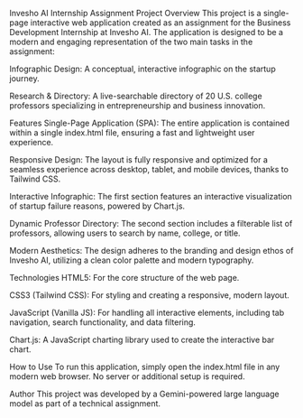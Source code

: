 Invesho AI Internship Assignment
Project Overview
This project is a single-page interactive web application created as an assignment for the Business Development Internship at Invesho AI. The application is designed to be a modern and engaging representation of the two main tasks in the assignment:

Infographic Design: A conceptual, interactive infographic on the startup journey.

Research & Directory: A live-searchable directory of 20 U.S. college professors specializing in entrepreneurship and business innovation.

Features
Single-Page Application (SPA): The entire application is contained within a single index.html file, ensuring a fast and lightweight user experience.

Responsive Design: The layout is fully responsive and optimized for a seamless experience across desktop, tablet, and mobile devices, thanks to Tailwind CSS.

Interactive Infographic: The first section features an interactive visualization of startup failure reasons, powered by Chart.js.

Dynamic Professor Directory: The second section includes a filterable list of professors, allowing users to search by name, college, or title.

Modern Aesthetics: The design adheres to the branding and design ethos of Invesho AI, utilizing a clean color palette and modern typography.

Technologies
HTML5: For the core structure of the web page.

CSS3 (Tailwind CSS): For styling and creating a responsive, modern layout.

JavaScript (Vanilla JS): For handling all interactive elements, including tab navigation, search functionality, and data filtering.

Chart.js: A JavaScript charting library used to create the interactive bar chart.

How to Use
To run this application, simply open the index.html file in any modern web browser. No server or additional setup is required.

Author
This project was developed by a Gemini-powered large language model as part of a technical assignment.
